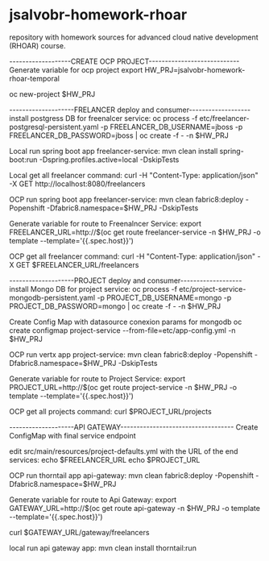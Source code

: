 # jsalvobr-homework-rhoar
repository with homework sources for advanced cloud native development (RHOAR) course.

-------------------CREATE OCP PROJECT----------------------------
Generate variable for ocp project
export HW_PRJ=jsalvobr-homework-rhoar-temporal

oc new-project $HW_PRJ


--------------------FRELANCER deploy and consumer-------------------
install postgress DB for freenalcer service:
oc process -f etc/freelancer-postgresql-persistent.yaml -p FREELANCER_DB_USERNAME=jboss -p FREELANCER_DB_PASSWORD=jboss | oc create -f - -n $HW_PRJ

Local run spring boot app freelancer-service:
mvn clean install spring-boot:run -Dspring.profiles.active=local -DskipTests

Local get all freelancer command:
curl -H "Content-Type: application/json" -X GET http://localhost:8080/freelancers


OCP run spring boot app freelancer-service:
mvn clean fabric8:deploy -Popenshift -Dfabric8.namespace=$HW_PRJ -DskipTests

Generate variable for route to Freenalncer Service:
export FREELANCER_URL=http://$(oc get route freelancer-service -n $HW_PRJ -o template --template='{{.spec.host}}')

OCP get all freelancer command:
curl -H "Content-Type: application/json" -X GET $FREELANCER_URL/freelancers




--------------------PROJECT deploy and consumer-------------------
install Mongo DB for project service:
oc process -f etc/project-service-mongodb-persistent.yaml -p PROJECT_DB_USERNAME=mongo -p PROJECT_DB_PASSWORD=mongo | oc create -f - -n $HW_PRJ

Create Config Map with datasource conexion params for mongodb
oc create configmap project-service --from-file=etc/app-config.yml -n $HW_PRJ

OCP run vertx app project-service:
mvn clean fabric8:deploy -Popenshift -Dfabric8.namespace=$HW_PRJ -DskipTests

Generate variable for route to Project Service:
export PROJECT_URL=http://$(oc get route project-service -n $HW_PRJ -o template --template='{{.spec.host}}')

OCP get all projects command:
curl $PROJECT_URL/projects


--------------------API GATEWAY-----------------------------------
Create ConfigMap with final service endpoint

edit src/main/resources/project-defaults.yml with the URL of the end services:
echo $FREELANCER_URL
echo $PROJECT_URL


OCP run thorntail app api-gateway:
mvn clean fabric8:deploy -Popenshift -Dfabric8.namespace=$HW_PRJ

Generate variable for route to Api Gateway:
export GATEWAY_URL=http://$(oc get route api-gateway -n $HW_PRJ -o template --template='{{.spec.host}}')

curl $GATEWAY_URL/gateway/freelancers


local run api gateway app:
mvn clean install thorntail:run
